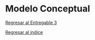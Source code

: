 # Modelo Conceptual







[Regresar al Entregable 3](entregable3.md)

[Regresar al índice](../README.md)